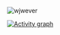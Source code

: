 <p align="left"> 
    <img src="https://komarev.com/ghpvc/?username=wjwever" alt="wjwever" /> 
</p>
 <a href="https://github.com/ashutosh00710/github-readme-activity-graph">
      <img src="https://github-readme-activity-graph.vercel.app/graph?username=wjwever&theme=xcode&hide_border=true" alt="Activity graph">
 </a>





